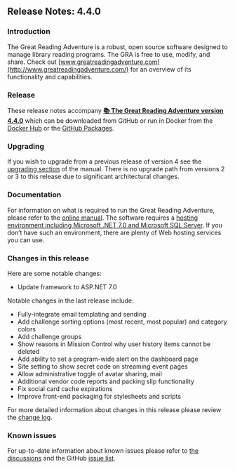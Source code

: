## Release Notes: 4.4.0

### Introduction

The Great Reading Adventure is a robust, open source software designed to manage library reading programs. The GRA is free to use, modify, and share. Check out [www.greatreadingadventure.com](http://www.greatreadingadventure.com/) for an overview of its functionality and capabilities.

### Release

These release notes accompany **[:books: The Great Reading Adventure version 4.4.0](https://github.com/MCLD/greatreadingadventure/releases/download/v4.4.0/GreatReadingAdventure-4.4.0.zip)** which can be downloaded from GitHub or run in Docker from the [Docker Hub](https://hub.docker.com/r/mcld/gra) or the [GitHub Packages](https://github.com/MCLD/greatreadingadventure/pkgs/container/gra).

### Upgrading

If you wish to upgrade from a previous release of version 4 see the [upgrading section](http://manual.greatreadingadventure.com/en/v4.4.0/installation/upgrading/) of the manual. There is no upgrade path from versions 2 or 3 to this release due to significant architectural changes.

### Documentation

For information on what is required to run the Great Reading Adventure, please refer to the [online manual](http://manual.greatreadingadventure.com/en/v4.4.0/). The software requires a [hosting environment including Microsoft .NET 7.0 and Microsoft SQL Server](http://manual.greatreadingadventure.com/en/v4.4.0/installation/system-requirements/). If you don&rsquo;t have such an environment, there are plenty of Web hosting services you can use.

### Changes in this release

Here are some notable changes:

- Update framework to ASP.NET 7.0

Notable changes in the last release include:

- Fully-integrate email templating and sending
- Add challenge sorting options (most recent, most popular) and category colors
- Add challenge groups
- Show reasons in Mission Control why user history items cannot be deleted
- Add ability to set a program-wide alert on the dashboard page
- Site setting to show secret code on streaming event pages
- Allow administrative toggle of avatar sharing, mail
- Additional vendor code reports and packing slip functionality
- Fix social card cache expirations
- Improve front-end packaging for stylesheets and scripts

For more detailed information about changes in this release please review the [change log](https://github.com/MCLD/greatreadingadventure/blob/v4.4.0/CHANGELOG.md).

### Known issues

For up-to-date information about known issues please refer to [the discussions](https://github.com/MCLD/greatreadingadventure/discussions) and the GitHub [issue list](https://github.com/MCLD/greatreadingadventure/issues).
